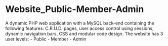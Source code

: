 # Website_Public-Member-Admin
A dynamic PHP web application with a MySQL back-end containing the following features: C.R.U.D. pages, user access control using sessions, dynamic navigation bars, CSS and modular code design. The website has 3 user levels: - Public - Member - Admin
